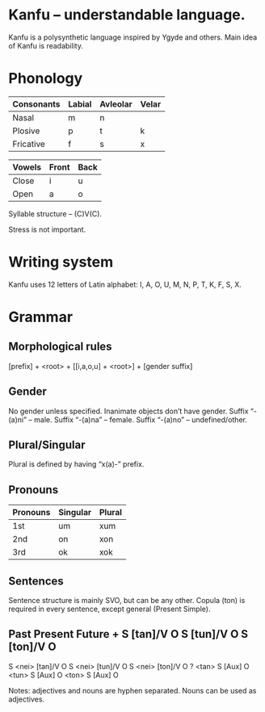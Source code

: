 # Kanfu – understandable language.

Kanfu is a polysynthetic language inspired by Ygyde and others. Main idea of Kanfu is readability.

# Phonology
| Consonants | Labial | Avleolar | Velar |
|------------|--------|----------|-------|
| Nasal      | m      | n        |       |
| Plosive    | p      | t        | k     |
| Fricative  | f      | s        | x     |

| Vowels | Front | Back |
|--------|-------|------|
| Close  | i     | u    |
| Open   | a     | o    |

Syllable structure – (C)V(C).

Stress is not important.
# Writing system
Kanfu uses 12 letters of Latin alphabet:
I, A, O, U, M, N, P, T, K, F, S, X.
# Grammar
## Morphological rules
[prefix] + \<root\> + [[i,a,o,u] + \<root\>] + [gender suffix]
## Gender
No gender unless specified. Inanimate objects don’t have gender.
Suffix “-(a)ni” – male.
Suffix “-(a)na” – female.
Suffix “-(a)no” – undefined/other.
## Plural/Singular
Plural is defined by having “x(a)-” prefix.
## Pronouns
| Pronouns | Singular | Plural |
|----------|----------|--------|
| 1st      | um       | xum    |
| 2nd      | on       | xon    |
| 3rd      | ok       | xok    |

## Sentences
Sentence structure is mainly SVO, but can be any other.
Copula (ton) is required in every sentence, except general (Present Simple).

Past
Present
Future
+
S [tan]/V O
S [tun]/V O
S [ton]/V O
-
S \<nei\> [tan]/V O
S \<nei\> [tun]/V O
S \<nei\> [ton]/V O
?
\<tan\> S [Aux] O
\<tun\> S [Aux] O
\<ton\> S [Aux] O

Notes: adjectives and nouns are hyphen separated. Nouns can be used as adjectives.